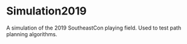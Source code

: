 # Simulation2019
A simulation of the 2019 SoutheastCon playing field. Used to test path planning algorithms.
